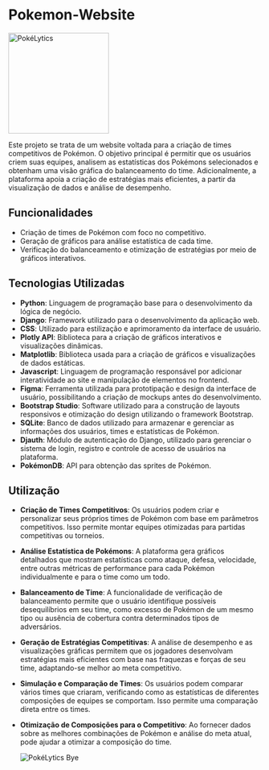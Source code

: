 # Pokemon-Website
<img src="https://github.com/user-attachments/assets/c0a8373a-2c3d-4526-a2d3-ffe2a9c2f9e2" alt="PokéLytics" width="200"/>

Este projeto se trata de um website voltada para a criação de times competitivos de Pokémon. O objetivo principal é permitir que os usuários criem suas equipes, analisem as estatísticas dos Pokémons selecionados e obtenham uma visão gráfica do balanceamento do time. Adicionalmente, a plataforma apoia a criação de estratégias mais eficientes, a partir da visualização de dados e análise de desempenho.

## Funcionalidades

- Criação de times de Pokémon com foco no competitivo.
- Geração de gráficos para análise estatística de cada time.
- Verificação do balanceamento e otimização de estratégias por meio de gráficos interativos.

## Tecnologias Utilizadas

- **Python**: Linguagem de programação base para o desenvolvimento da lógica de negócio.
- **Django**: Framework utilizado para o desenvolvimento da aplicação web.
- **CSS**: Utilizado para estilização e aprimoramento da interface de usuário.
- **Plotly API**: Biblioteca para a criação de gráficos interativos e visualizações dinâmicas.
- **Matplotlib**: Biblioteca usada para a criação de gráficos e visualizações de dados estáticas.
- **Javascript**: Linguagem de programação responsável por adicionar interatividade ao site e manipulação de elementos no frontend.
- **Figma**: Ferramenta utilizada para prototipação e design da interface de usuário, possibilitando a criação de mockups antes do desenvolvimento.
- **Bootstrap Studio**: Software utilizado para a construção de layouts responsivos e otimização do design utilizando o framework Bootstrap.
- **SQLite**: Banco de dados utilizado para armazenar e gerenciar as informações dos usuários, times e estatísticas de Pokémon.
- **Djauth**: Módulo de autenticação do Django, utilizado para gerenciar o sistema de login, registro e controle de acesso de usuários na plataforma.
- **PokémonDB**: API para obtenção das sprites de Pokémon.

## Utilização

- **Criação de Times Competitivos**: Os usuários podem criar e personalizar seus próprios times de Pokémon com base em parâmetros competitivos. Isso permite montar equipes otimizadas para partidas competitivas ou torneios.
- **Análise Estatística de Pokémons**: A plataforma gera gráficos detalhados que mostram estatísticas como ataque, defesa, velocidade, entre outras métricas de performance para cada Pokémon individualmente e para o time como um todo.
- **Balanceamento de Time**: A funcionalidade de verificação de balanceamento permite que o usuário identifique possíveis desequilíbrios em seu time, como excesso de Pokémon de um mesmo tipo ou ausência de cobertura contra determinados tipos de adversários.
- **Geração de Estratégias Competitivas**: A análise de desempenho e as visualizações gráficas permitem que os jogadores desenvolvam estratégias mais eficientes com base nas fraquezas e forças de seu time, adaptando-se melhor ao meta competitivo.
- **Simulação e Comparação de Times**: Os usuários podem comparar vários times que criaram, verificando como as estatísticas de diferentes composições de equipes se comportam. Isso permite uma comparação direta entre os times.
- **Otimização de Composições para o Competitivo**: Ao fornecer dados sobre as melhores combinações de Pokémon e análise do meta atual, pode ajudar a otimizar a composição do time.

   <img src="https://github.com/user-attachments/assets/f820a4db-fdb7-4264-9c06-c0fb0d946600" alt="PokéLytics Bye" >

 

